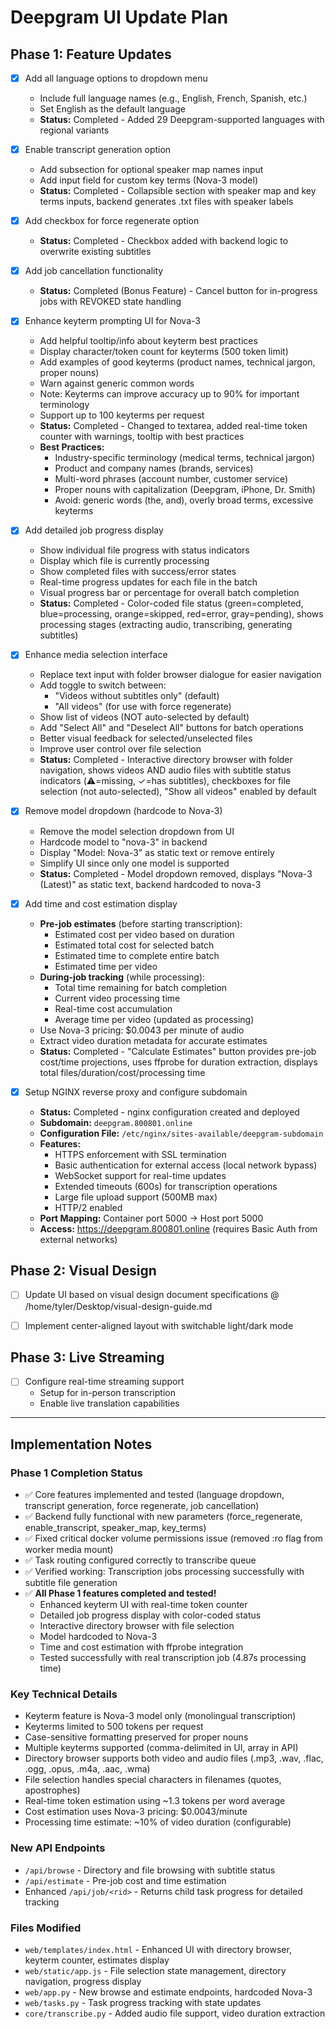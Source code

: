 # Deepgram UI Update Plan

## Phase 1: Feature Updates

- [x] Add all language options to dropdown menu
  - Include full language names (e.g., English, French, Spanish, etc.)
  - Set English as the default language
  - **Status:** Completed - Added 29 Deepgram-supported languages with regional variants

- [x] Enable transcript generation option
  - Add subsection for optional speaker map names input
  - Add input field for custom key terms (Nova-3 model)
  - **Status:** Completed - Collapsible section with speaker map and key terms inputs, backend generates .txt files with speaker labels

- [x] Add checkbox for force regenerate option
  - **Status:** Completed - Checkbox added with backend logic to overwrite existing subtitles

- [x] Add job cancellation functionality
  - **Status:** Completed (Bonus Feature) - Cancel button for in-progress jobs with REVOKED state handling

- [x] Enhance keyterm prompting UI for Nova-3
  - Add helpful tooltip/info about keyterm best practices
  - Display character/token count for keyterms (500 token limit)
  - Add examples of good keyterms (product names, technical jargon, proper nouns)
  - Warn against generic common words
  - Note: Keyterms can improve accuracy up to 90% for important terminology
  - Support up to 100 keyterms per request
  - **Status:** Completed - Changed to textarea, added real-time token counter with warnings, tooltip with best practices
  - **Best Practices:**
    - Industry-specific terminology (medical terms, technical jargon)
    - Product and company names (brands, services)
    - Multi-word phrases (account number, customer service)
    - Proper nouns with capitalization (Deepgram, iPhone, Dr. Smith)
    - Avoid: generic words (the, and), overly broad terms, excessive keyterms

- [x] Add detailed job progress display
  - Show individual file progress with status indicators
  - Display which file is currently processing
  - Show completed files with success/error states
  - Real-time progress updates for each file in the batch
  - Visual progress bar or percentage for overall batch completion
  - **Status:** Completed - Color-coded file status (green=completed, blue=processing, orange=skipped, red=error, gray=pending), shows processing stages (extracting audio, transcribing, generating subtitles)

- [x] Enhance media selection interface
  - Replace text input with folder browser dialogue for easier navigation
  - Add toggle to switch between:
    - "Videos without subtitles only" (default)
    - "All videos" (for use with force regenerate)
  - Show list of videos (NOT auto-selected by default)
  - Add "Select All" and "Deselect All" buttons for batch operations
  - Better visual feedback for selected/unselected files
  - Improve user control over file selection
  - **Status:** Completed - Interactive directory browser with folder navigation, shows videos AND audio files with subtitle status indicators (⚠️=missing, ✓=has subtitles), checkboxes for file selection (not auto-selected), "Show all videos" enabled by default

- [x] Remove model dropdown (hardcode to Nova-3)
  - Remove the model selection dropdown from UI
  - Hardcode model to "nova-3" in backend
  - Display "Model: Nova-3" as static text or remove entirely
  - Simplify UI since only one model is supported
  - **Status:** Completed - Model dropdown removed, displays "Nova-3 (Latest)" as static text, backend hardcoded to nova-3

- [x] Add time and cost estimation display
  - **Pre-job estimates** (before starting transcription):
    - Estimated cost per video based on duration
    - Estimated total cost for selected batch
    - Estimated time to complete entire batch
    - Estimated time per video
  - **During-job tracking** (while processing):
    - Total time remaining for batch completion
    - Current video processing time
    - Real-time cost accumulation
    - Average time per video (updated as processing)
  - Use Nova-3 pricing: $0.0043 per minute of audio
  - Extract video duration metadata for accurate estimates
  - **Status:** Completed - "Calculate Estimates" button provides pre-job cost/time projections, uses ffprobe for duration extraction, displays total files/duration/cost/processing time

- [x] Setup NGINX reverse proxy and configure subdomain
  - **Status:** Completed - nginx configuration created and deployed
  - **Subdomain:** `deepgram.800801.online`
  - **Configuration File:** `/etc/nginx/sites-available/deepgram-subdomain`
  - **Features:**
    - HTTPS enforcement with SSL termination
    - Basic authentication for external access (local network bypass)
    - WebSocket support for real-time updates
    - Extended timeouts (600s) for transcription operations
    - Large file upload support (500MB max)
    - HTTP/2 enabled
  - **Port Mapping:** Container port 5000 → Host port 5000
  - **Access:** https://deepgram.800801.online (requires Basic Auth from external networks)

## Phase 2: Visual Design

- [ ] Update UI based on visual design document specifications @ /home/tyler/Desktop/visual-design-guide.md

- [ ] Implement center-aligned layout with switchable light/dark mode

## Phase 3: Live Streaming

- [ ] Configure real-time streaming support
  - Setup for in-person transcription
  - Enable live translation capabilities

---

## Implementation Notes

### Phase 1 Completion Status
- ✅ Core features implemented and tested (language dropdown, transcript generation, force regenerate, job cancellation)
- ✅ Backend fully functional with new parameters (force_regenerate, enable_transcript, speaker_map, key_terms)
- ✅ Fixed critical docker volume permissions issue (removed :ro flag from worker media mount)
- ✅ Task routing configured correctly to transcribe queue
- ✅ Verified working: Transcription jobs processing successfully with subtitle file generation
- ✅ **All Phase 1 features completed and tested!**
  - Enhanced keyterm UI with real-time token counter
  - Detailed job progress display with color-coded status
  - Interactive directory browser with file selection
  - Model hardcoded to Nova-3
  - Time and cost estimation with ffprobe integration
  - Tested successfully with real transcription job (4.87s processing time)

### Key Technical Details
- Keyterm feature is Nova-3 model only (monolingual transcription)
- Keyterms limited to 500 tokens per request
- Case-sensitive formatting preserved for proper nouns
- Multiple keyterms supported (comma-delimited in UI, array in API)
- Directory browser supports both video and audio files (.mp3, .wav, .flac, .ogg, .opus, .m4a, .aac, .wma)
- File selection handles special characters in filenames (quotes, apostrophes)
- Real-time token estimation using ~1.3 tokens per word average
- Cost estimation uses Nova-3 pricing: $0.0043/minute
- Processing time estimate: ~10% of video duration (configurable)

### New API Endpoints
- `/api/browse` - Directory and file browsing with subtitle status
- `/api/estimate` - Pre-job cost and time estimation
- Enhanced `/api/job/<rid>` - Returns child task progress for detailed tracking

### Files Modified
- `web/templates/index.html` - Enhanced UI with directory browser, keyterm counter, estimates display
- `web/static/app.js` - File selection state management, directory navigation, progress display
- `web/app.py` - New browse and estimate endpoints, hardcoded Nova-3
- `web/tasks.py` - Task progress tracking with state updates
- `core/transcribe.py` - Added audio file support, video duration extraction